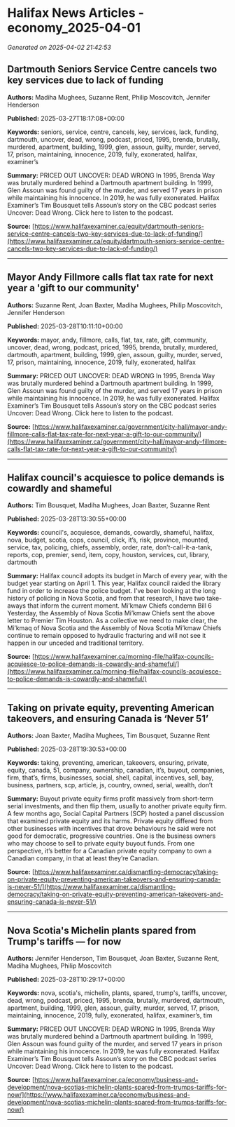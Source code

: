 # Halifax News Articles - economy_2025-04-01

*Generated on 2025-04-02 21:42:53*

## Dartmouth Seniors Service Centre cancels two key services due to lack of funding

**Authors:** Madiha Mughees, Suzanne Rent, Philip Moscovitch, Jennifer Henderson

**Published:** 2025-03-27T18:17:08+00:00

**Keywords:** seniors, service, centre, cancels, key, services, lack, funding, dartmouth, uncover, dead, wrong, podcast, priced, 1995, brenda, brutally, murdered, apartment, building, 1999, glen, assoun, guilty, murder, served, 17, prison, maintaining, innocence, 2019, fully, exonerated, halifax, examiner’s

**Summary:** PRICED OUT UNCOVER: DEAD WRONG In 1995, Brenda Way was brutally murdered behind a Dartmouth apartment building.
In 1999, Glen Assoun was found guilty of the murder, and served 17 years in prison while maintaining his innocence.
In 2019, he was fully exonerated.
Halifax Examiner’s Tim Bousquet tells Assoun’s story on the CBC podcast series Uncover: Dead Wrong.
Click here to listen to the podcast.

**Source:** [https://www.halifaxexaminer.ca/equity/dartmouth-seniors-service-centre-cancels-two-key-services-due-to-lack-of-funding/](https://www.halifaxexaminer.ca/equity/dartmouth-seniors-service-centre-cancels-two-key-services-due-to-lack-of-funding/)

---

## Mayor Andy Fillmore calls flat tax rate for next year a 'gift to our community'

**Authors:** Suzanne Rent, Joan Baxter, Madiha Mughees, Philip Moscovitch, Jennifer Henderson

**Published:** 2025-03-28T10:11:10+00:00

**Keywords:** mayor, andy, fillmore, calls, flat, tax, rate, gift, community, uncover, dead, wrong, podcast, priced, 1995, brenda, brutally, murdered, dartmouth, apartment, building, 1999, glen, assoun, guilty, murder, served, 17, prison, maintaining, innocence, 2019, fully, exonerated, halifax

**Summary:** PRICED OUT UNCOVER: DEAD WRONG In 1995, Brenda Way was brutally murdered behind a Dartmouth apartment building.
In 1999, Glen Assoun was found guilty of the murder, and served 17 years in prison while maintaining his innocence.
In 2019, he was fully exonerated.
Halifax Examiner’s Tim Bousquet tells Assoun’s story on the CBC podcast series Uncover: Dead Wrong.
Click here to listen to the podcast.

**Source:** [https://www.halifaxexaminer.ca/government/city-hall/mayor-andy-fillmore-calls-flat-tax-rate-for-next-year-a-gift-to-our-community/](https://www.halifaxexaminer.ca/government/city-hall/mayor-andy-fillmore-calls-flat-tax-rate-for-next-year-a-gift-to-our-community/)

---

## Halifax council's acquiesce to police demands is cowardly and shameful

**Authors:** Tim Bousquet, Madiha Mughees, Joan Baxter, Suzanne Rent

**Published:** 2025-03-28T13:30:55+00:00

**Keywords:** council's, acquiesce, demands, cowardly, shameful, halifax, nova, budget, scotia, cops, council, click, it’s, risk, province, mounted, service, tax, policing, chiefs, assembly, order, rate, don’t-call-it-a-tank, reports, cop, premier, send, item, copy, houston, services, cut, library, dartmouth

**Summary:** Halifax council adopts its budget in March of every year, with the budget year starting on April 1.
This year, Halifax council raided the library fund in order to increase the police budget.
I’ve been looking at the long history of policing in Nova Scotia, and from that research, I have two take-aways that inform the current moment.
Mi’kmaw Chiefs condemn Bill 6 Yesterday, the Assembly of Nova Scotia Mi’kmaw Chiefs sent the above letter to Premier Tim Houston.
As a collective we need to make clear, the Mi’kmaq of Nova Scotia and the Assembly of Nova Scotia Mi’kmaw Chiefs continue to remain opposed to hydraulic fracturing and will not see it happen in our unceded and traditional territory.

**Source:** [https://www.halifaxexaminer.ca/morning-file/halifax-councils-acquiesce-to-police-demands-is-cowardly-and-shameful/](https://www.halifaxexaminer.ca/morning-file/halifax-councils-acquiesce-to-police-demands-is-cowardly-and-shameful/)

---

## Taking on private equity, preventing American takeovers, and ensuring Canada is ‘Never 51’

**Authors:** Joan Baxter, Madiha Mughees, Tim Bousquet, Suzanne Rent

**Published:** 2025-03-28T19:30:53+00:00

**Keywords:** taking, preventing, american, takeovers, ensuring, private, equity, canada, 51, company, ownership, canadian, it’s, buyout, companies, firm, that’s, firms, businesses, social, shell, capital, incentives, sell, bay, business, partners, scp, article, js, country, owned, serial, wealth, don’t

**Summary:** Buyout private equity firms profit massively from short-term serial investments, and then flip them, usually to another private equity firm.
A few months ago, Social Capital Partners (SCP) hosted a panel discussion that examined private equity and its harms.
Private equity differed from other businesses with incentives that drove behaviours he said were not good for democratic, progressive countries.
One is the business owners who may choose to sell to private equity buyout funds.
From one perspective, it’s better for a Canadian private equity company to own a Canadian company, in that at least they’re Canadian.

**Source:** [https://www.halifaxexaminer.ca/dismantling-democracy/taking-on-private-equity-preventing-american-takeovers-and-ensuring-canada-is-never-51/](https://www.halifaxexaminer.ca/dismantling-democracy/taking-on-private-equity-preventing-american-takeovers-and-ensuring-canada-is-never-51/)

---

## Nova Scotia's Michelin plants spared from Trump's tariffs — for now

**Authors:** Jennifer Henderson, Tim Bousquet, Joan Baxter, Suzanne Rent, Madiha Mughees, Philip Moscovitch

**Published:** 2025-03-28T10:29:17+00:00

**Keywords:** nova, scotia's, michelin, plants, spared, trump's, tariffs, uncover, dead, wrong, podcast, priced, 1995, brenda, brutally, murdered, dartmouth, apartment, building, 1999, glen, assoun, guilty, murder, served, 17, prison, maintaining, innocence, 2019, fully, exonerated, halifax, examiner’s, tim

**Summary:** PRICED OUT UNCOVER: DEAD WRONG In 1995, Brenda Way was brutally murdered behind a Dartmouth apartment building.
In 1999, Glen Assoun was found guilty of the murder, and served 17 years in prison while maintaining his innocence.
In 2019, he was fully exonerated.
Halifax Examiner’s Tim Bousquet tells Assoun’s story on the CBC podcast series Uncover: Dead Wrong.
Click here to listen to the podcast.

**Source:** [https://www.halifaxexaminer.ca/economy/business-and-development/nova-scotias-michelin-plants-spared-from-trumps-tariffs-for-now/](https://www.halifaxexaminer.ca/economy/business-and-development/nova-scotias-michelin-plants-spared-from-trumps-tariffs-for-now/)

---


